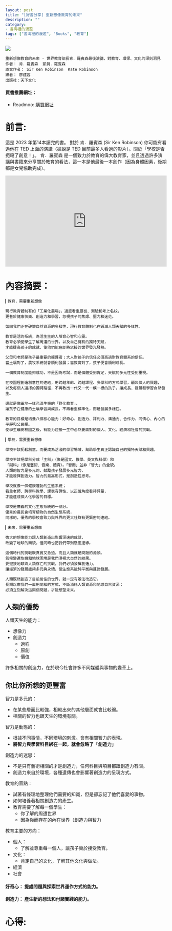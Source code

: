 ```yaml
---
layout: post
title: "[好書分享] 重新想像教育的未來"
description: ""
category: 
- 書海裡的漫遊
tags: ["書海裡的漫遊", "Books", "教育"]
---
```


<div><a href="https://moo.im/a/cjosvL" title="重新想像教育的未來"><img src="https://cdn.readmoo.com/cover/fl/eh8hmhb_210x315.jpg?v=0" /></a></div>



```
重新想像教育的未來 - 世界教育部長肯．羅賓森最後演講，對教育、環保、文化的深刻洞見
作者： 肯．羅賓森  凱特．羅賓森  
原文作者： Sir Ken Robinson  Kate Robinson  
譯者： 廖建容  
出版社：天下文化 
```

#### 買書推薦網址：

- Readmoo: [購買網址](https://moo.im/a/cjosvL)

# 前言:

這是 2023 年第14本讀完的書。  對於 肯．羅賓森 (Sir Ken Robinson) 你可能有看過他在 TED 上面的演講（據說是 TED 目前最多人看過的影片）。關於「學校是否扼殺了創意！」。  肯．羅賓森 是一個致力於教育的偉大教育家，並且透過許多演講與書籍來分享關於教育的看法，這一本是他最後一本創作（因為身體因素，後期都是女兒協助完成）。 



<div style="max-width:854px"><div style="position:relative;height:0;padding-bottom:56.25%"><iframe src="https://embed.ted.com/talks/lang/zh-tw/sir_ken_robinson_do_schools_kill_creativity" width="854" height="480" style="position:absolute;left:0;top:0;width:100%;height:100%" frameborder="0" scrolling="no" allowfullscreen></iframe></div></div>

# 內容摘要：

```
▎教育，需要重新想像

現行教育體制有如「工業化農場」，過度看重服從、測驗和考上名校，
更甚於健康快樂、創造力和學習，忽視孩子的焦慮、壓力和迷茫。

如同我們正在破壞自然資源的多樣性，現行教育體制也在毀滅人類天賦的多樣性。

教育是活的系統，為活生生的人培育心智和心靈。
教育必須使學生了解周遭的世界，以及自己擁有的獨特天賦，
才能提高孩子的成就，使他們能在即將承接的世界發光發熱。

父母和老師是孩子最重要的擁護者；大人對孩子的信任必須高過對教育體系的信任。
當土壤對了，農牧系統就會順利發展；當教育對了，孩子便會順利成長。

一個教育制度能夠成功，不是因為考試，而是個體受到肯定，天賦的多元性受到重視。

在校園裡創造創意性的連結，用跨越年齡、跨越課程、多學科的方式學習，顧及個人的興趣，
以及每個人選擇的獨特路徑，不再教出一代又一代一模一樣的孩子，讓成長、發展和學習自然發生。

這就是像田地一樣充滿生機的「野化教育」，
讓孩子在健康的土壤學習與成長，不再看重標準化，而是發展多樣性。

教育的目標是培養八個核心能力：好奇心、創造力、評判力、溝通力、合作力、同情心、內心的平靜和公民權。
使學生離開校園之後，有能力迎接一生中必然要面對的個人、文化、經濟和社會的挑戰。

▎學校，需要重新想像

學校不該扼殺創意，而要成為活潑的學習場域，幫助學生真正認識自己的獨特天賦和興趣。

學校不該把學科分成「主科」（像是國文、數學、英文與科學）和
「副科」（像是藝術、音樂、體育）。「智商」並非「智力」的全貌。
人類的智力是多元的，鼓勵孩子發展多元智力，
才能發揮創造力。智力的最高形式，是創造性思考。

學校就像一個健康蓬勃的生態系統；
看重老師、跨學科教學、課表有彈性、以正確角度看待評量，
才能達成個人化學習的目標。

學校是廣義的文化生態系統的一部分。
優秀的農民會培育植物的自然生態系統，
同樣的，優秀的學校會致力與外界的更大社群有更緊密的連結。

▎未來，需要重新想像

強大的想像能力讓人類創造出影響深遠的成就，
改變了地球的面貌，但同時也把我們帶到懸崖邊緣。

這個時代的挑戰既真實又急迫，而且人類就是問題的源頭。
氣候變遷危機和地球困境是我們漠視大自然的結果。
要迎接地球與人類存亡的挑戰，我們必須發揮創造力，
讓經濟的發展能夠多元與永續，使生態系能夠平衡與蓬勃發展。

人類既然創造了目前居住的世界，就一定有辦法改造它。
長期以來我們一直用同樣的方式，不斷消耗人類資源和地球自然資源；
必須立刻解決這兩個問題，才能想望未來。
```

## 人類的優勢

人類天生的能力：

- 想像力
- 創造力
  - 過程
  - 原創
  - 價值

許多相關的創造力，在於現今社會許多不同媒體與事物的變革上。

## 你比你所想的更豐富

智力是多元的：

- 在某些層面比較強，相較出來的其他層面就會比較弱。
- 相關的智力也跟天生的環境有關。

智力是動態的：

- 根據不同事情，不同環境的刺激。會有相關智力的表現。
- **將智力與學習科目綁在一起，就會忽略了「創造力」**

創造力的迷思：

- 不是只有藝術相關的才是創造力，任何科目與項目都跟創造力有關。
- 創造力來自於環境，各種遺傳也會影響著創造力的呈現方式。

教育的盲點：

- 試著有條理地整理他們需要的知識，但是卻忘記了他們喜愛的事物。
- 如何培養著相關創造力的產生。
- 教育需要了解每一個學生：
  - 你了解的周遭世界
  - 因為你而存在的內在世界（創造力與智力

教育主要的方向：

- 個人：
  - 了解並尊重每一個人，讓孩子樂於接受教育。
- 文化：
  - 肯定自己的文化，了解其他文化與做法。
- 經濟
- 社會

#### 好奇心： 提處問題與探索世界運作方式的能力。

#### 創造力： 產生新的想法和付諸實踐的能力。







# 心得:


